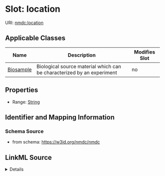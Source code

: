 # Slot: location

URI: [nmdc:location](https://w3id.org/nmdc/location)



<!-- no inheritance hierarchy -->




## Applicable Classes

| Name | Description | Modifies Slot |
| --- | --- | --- |
[Biosample](Biosample.md) | Biological source material which can be characterized by an experiment |  no  |







## Properties

* Range: [String](String.md)





## Identifier and Mapping Information







### Schema Source


* from schema: https://w3id.org/nmdc/nmdc




## LinkML Source

<details>
```yaml
name: location
from_schema: https://w3id.org/nmdc/nmdc
rank: 1000
alias: location
domain_of:
- Biosample
range: string

```
</details>